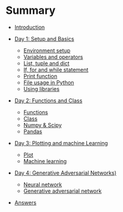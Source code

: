 # Summary

* [Introduction](./README.md)

* [Day 1: Setup and Basics]()
  * [Environment setup](./markdown/setup.md)
  * [Variables and operators](./markdown/variables.md)
  * [List, tuple and dict](./markdown/list_dict.md)
  * [If, for and while statement](./markdown/if_for.md)
  * [Print function](./markdown/print.md)
  * [File usage in Python](./markdown/file.md)
  * [Using libraries](./markdown/library.md)

* [Day 2: Functions and Class]()
  * [Functions](./markdown/function.md)
  * [Class](./markdown/class.md)
  * [Numpy & Scipy](./markdown/numpy.md)
  * [Pandas](./markdown/pandas.md)

* [Day 3: Plotting and machine Learning]()
  * [Plot](./markdown/plot.md)
  * [Machine learning](./markdown/machine_learning.md)

* [Day 4: Generative Adversarial Networks)]()
  * [Neural network](./markdown/neural_network.md)
  * [Generative adversarial network](./markdown/gan.md)

* [Answers](./markdown/answer.md)

